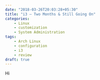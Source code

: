 ```yaml
---
date: "2018-03-26T20:03:28+05:30"
title: "i3 — Two Months & Still Going On"
categories:
    - Linux
    - customization
    - System Administration
tags:
    - Arch Linux
    - configuration
    - i3
    - review
draft: true
---
```


Hi
